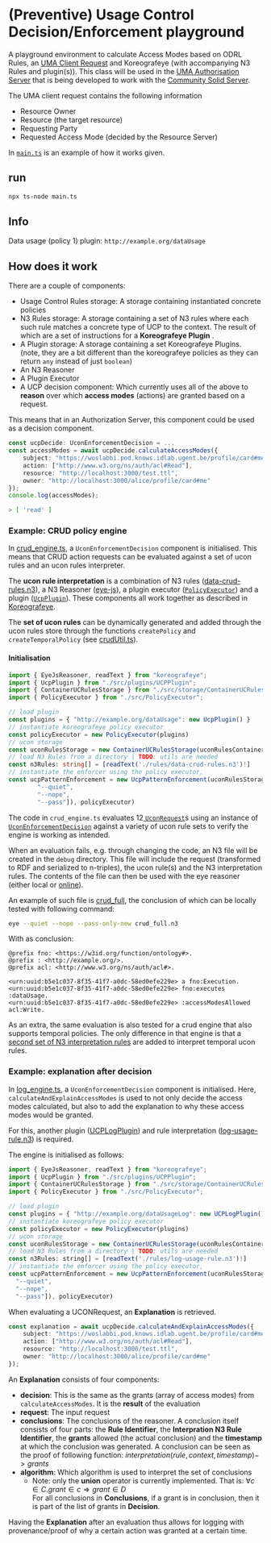 # (Preventive) Usage Control Decision/Enforcement playground

A playground environment to calculate Access Modes based on ODRL Rules, an [UMA Client Request](https://docs.kantarainitiative.org/uma/wg/rec-oauth-uma-grant-2.0.html#rfc.section.3.3.1) and Koreografeye (with accompanying N3 Rules and plugin(s)).
This class will be used in the [UMA Authorisation Server](https://github.com/woutslabbinck/uma/packages/uma) that is being developed to work with the [Community Solid Server](https://github.com/CommunitySolidServer/CommunitySolidServer).

The UMA client request contains the following information
* Resource Owner
* Resource (the target resource)
* Requesting Party
* Requested Access Mode (decided by the Resource Server)

In [`main.ts`](./main.ts) is an example of how it works given.

## run

```sh
npx ts-node main.ts
```

## Info

Data usage (policy 1) plugin: `http://example.org/dataUsage`

## How does it work
<!-- TODO: make architecture drawing of the components -->

There are a couple of components:
* Usage Control Rules storage: A storage containing instantiated concrete policies
* N3 Rules storage: A storage containing a set of N3 rules where each such rule matches a concrete type of UCP to the context. 
The result of which are a set of instructions for a **Koreografeye Plugin** .
* A Plugin storage: A storage containing a set Koreografeye Plugins. (note, they are a bit different than the koreografeye policies as they can return `any` instead of just `boolean`)
* An N3 Reasoner
* A Plugin Executor
* A UCP decision component: Which currently uses all of the above to **reason** over which **access modes** (actions) are granted based on a request.

This means that in an Authorization Server, this component could be used as a decision component.
```typescript
const ucpDecide: UconEnforcementDecision = ...
const accessModes = await ucpDecide.calculateAccessModes({
    subject: "https://woslabbi.pod.knows.idlab.ugent.be/profile/card#me",
    action: ["http://www.w3.org/ns/auth/acl#Read"],
    resource: "http://localhost:3000/test.ttl",
    owner: "http://localhost:3000/alice/profile/card#me"
});
console.log(accessModes);
```
```sh
> [ 'read' ]
```

### Example: CRUD policy engine

In [crud_engine.ts](./crud_engine.ts), a `UconEnforcementDecision` component is initialised.
This means that CRUD action requests can be evaluated against a set of ucon rules and an ucon rules interpreter.

The **ucon rule interpretation** is a combination of N3 rules ([data-crud-rules.n3](./rules/data-crud-rules.n3)), a N3 Reasoner ([eye-js](https://github.com/eyereasoner/eye-js)), a plugin executor ([`PolicyExecutor`](./src/PolicyExecutor.ts)) and a plugin ([`UcpPlugin`](src/plugins/UCPPlugin.ts)). These components all work together as described in [Koreografeye](https://github.com/eyereasoner/Koreografeye).

The **set of ucon rules** can be dynamically generated and added through the ucon rules store through the functions `createPolicy` and `createTemporalPolicy` (see [crudUtil.ts](./crudUtil.ts)).

#### Initialisation

```ts
import { EyeJsReasoner, readText } from "koreografeye";
import { UcpPlugin } from "./src/plugins/UCPPlugin";
import { ContainerUCRulesStorage } from "./src/storage/ContainerUCRulesStorage";
import { PolicyExecutor } from "./src/PolicyExecutor";

// load plugin
const plugins = { "http://example.org/dataUsage": new UcpPlugin() }
// instantiate koreografeye policy executor
const policyExecutor = new PolicyExecutor(plugins)
// ucon storage
const uconRulesStorage = new ContainerUCRulesStorage(uconRulesContainer)
// load N3 Rules from a directory | TODO: utils are needed
const n3Rules: string[] = [readText('./rules/data-crud-rules.n3')!]
// instantiate the enforcer using the policy executor,
const ucpPatternEnforcement = new UcpPatternEnforcement(uconRulesStorage, n3Rules, new EyeJsReasoner([
        "--quiet",
        "--nope",
        "--pass"]), policyExecutor)
```



The code in `crud_engine.ts` evaluates 12[ `UconRequest`](./src/UcpPatternEnforcement.ts)s using an instance of [`UconEnforcementDecision`](./src/UcpPatternEnforcement.ts) against a variety of ucon rule sets to verify the engine is working as intended.

When an evaluation fails, e.g. through changing the code, an N3 file will be created in the `debug` directory.
This file will include the request (transformed to RDF and serialized to n-triples), the ucon rule(s) and the N3 interpretation rules.
The contents of the file can then be used with the eye reasoner (either local or [online](https://editor.notation3.org/)).

An example of such file is [crud_full](./crud_full.n3), the conclusion of which can be locally tested with following command: 

```sh
eye --quiet --nope --pass-only-new crud_full.n3 
```

With as conclusion:

```ttl
@prefix fno: <https://w3id.org/function/ontology#>.
@prefix : <http://example.org/>.
@prefix acl: <http://www.w3.org/ns/auth/acl#>.

<urn:uuid:b5e1c037-8f35-41f7-a0dc-58ed0efe229e> a fno:Execution.
<urn:uuid:b5e1c037-8f35-41f7-a0dc-58ed0efe229e> fno:executes :dataUsage.
<urn:uuid:b5e1c037-8f35-41f7-a0dc-58ed0efe229e> :accessModesAllowed acl:Write.
```

As an extra, the same evaluation is also tested for a crud engine that also supports temporal policies. The only difference in that engine is that a [second set of N3 interpretation rules](./rules/data-crud-temporal.n3) are added to interpret temporal ucon rules.

### Example: explanation after decision

In [log_engine.ts](./log_engine.ts), a `UconEnforcementDecision` component is initialised. 
Here, `calculateAndExplainAccessModes` is used to not only decide the access modes calculated, but also to add the explanation to why these access modes would be granted.

For this, another plugin ([UCPLogPlugin](./src/plugins/UCPLogPlugin.ts)) and rule interpretation ([log-usage-rule.n3](./rules/log-usage-rule.n3)) is required.

The engine is initialised as follows:

```js
import { EyeJsReasoner, readText } from "koreografeye";
import { UcpPlugin } from "./src/plugins/UCPPlugin";
import { ContainerUCRulesStorage } from "./src/storage/ContainerUCRulesStorage";
import { PolicyExecutor } from "./src/PolicyExecutor";

// load plugin
const plugins = { "http://example.org/dataUsageLog": new UCPLogPlugin() }
// instantiate koreografeye policy executor
const policyExecutor = new PolicyExecutor(plugins)
// ucon storage
const uconRulesStorage = new ContainerUCRulesStorage(uconRulesContainer)
// load N3 Rules from a directory | TODO: utils are needed
const n3Rules: string[] = [readText('./rules/log-usage-rule.n3')!]
// instantiate the enforcer using the policy executor,
const ucpPatternEnforcement = new UcpPatternEnforcement(uconRulesStorage, n3Rules, new EyeJsReasoner([
  "--quiet",
  "--nope",
  "--pass"]), policyExecutor)
```
When evaluating a UCONRequest, an **Explanation** is retrieved.

```ts
const explanation = await ucpDecide.calculateAndExplainAccessModes({
    subject: "https://woslabbi.pod.knows.idlab.ugent.be/profile/card#me",
    action: ["http://www.w3.org/ns/auth/acl#Read"],
    resource: "http://localhost:3000/test.ttl",
    owner: "http://localhost:3000/alice/profile/card#me"
});
```

An **Explanation** consists of four components:

- **decision**: This is the same as the grants (array of access modes) from `calculateAccessModes`. It is the **result** of the evaluation
- **request**: The input request
- **conclusions**: The conclusions of the reasoner. A conclusion itself consists of four parts: the **Rule Identifier**, the **Interpration N3 Rule Identifier**, the **grants** allowed (the actual conclusion) and the **timestamp** at which the conclusion was generated. A conclusion can be seen as the proof of following function: $interpretation(rule, context, timestamp) -> grants$
- **algorithm**: Which algorithm is used to interpret the set of conclusions
  - Note: only the **union** operator is currently implemented. That is: $\forall c \in C. grant \in c \Rightarrow grant \in D$ </br>
    For all conclusions in **Conclusions**, if a grant is in conclusion, then it is part of the list of grants in **Decision**.

Having the **Explanation** after an evaluation thus allows for logging with provenance/proof of why a certain action was granted at a certain time.

